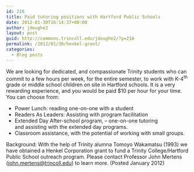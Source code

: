 ```yaml
---
id: 216
title: Paid tutoring positions with Hartford Public Schools
date: 2012-01-30T16:14:37+00:00
author: jdoughe2
layout: post
guid: http://commons.trincoll.edu/jdoughe2/?p=216
permalink: /2012/01/30/henkel-grant/
categories:
  - Blog posts
---
```

We are looking for dedicated, and compassionate Trinity students who can commit to a few hours per week, for the entire semester, to work with K-4<sup>th</sup> grade or middle school children on site in Hartford schools. It is a very rewarding experience, and you would be paid $10 per hour for your time. You can choose from:

  * Power Lunch: reading one-on-one with a student
  * Readers As Leaders: Assisting with program facilitation
  * Extended Day After-school program, &#8211; one-on-one tutoring and assisting with the extended day programs.
  * Classroom assistance, with the potential of working with small groups.

Background: With the help of Trinity alumna Tomoyo Wakamatsu (1993) we have obtained a Henkel Corporation grant to fund a Trinity College/Hartford Public School outreach program. Please contact Professor John Mertens (<john.mertens@trincoll.edu>) to learn more. (Posted January 2012)